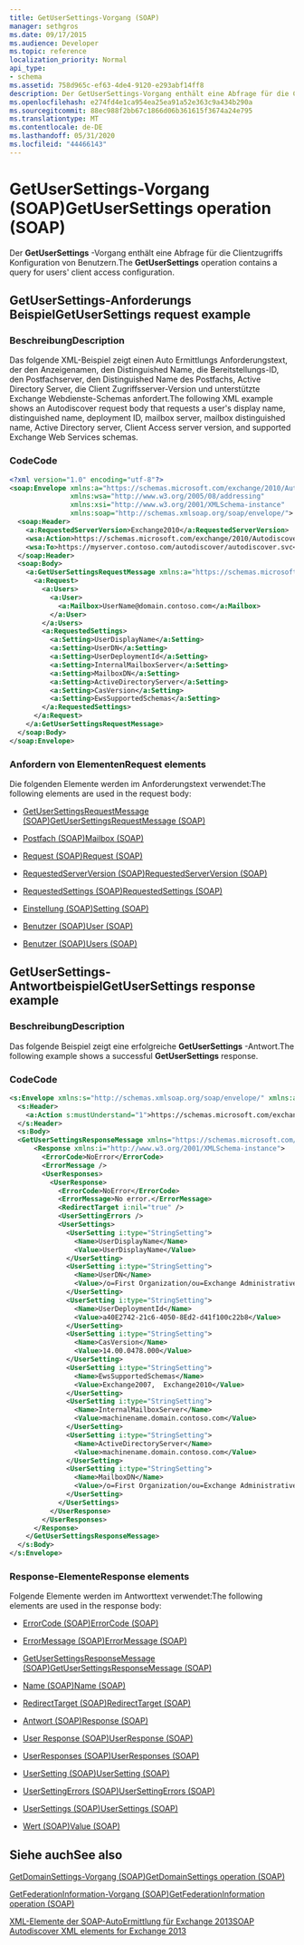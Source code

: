 ```yaml
---
title: GetUserSettings-Vorgang (SOAP)
manager: sethgros
ms.date: 09/17/2015
ms.audience: Developer
ms.topic: reference
localization_priority: Normal
api_type:
- schema
ms.assetid: 758d965c-ef63-4de4-9120-e293abf14ff8
description: Der GetUserSettings-Vorgang enthält eine Abfrage für die Clientzugriffs Konfiguration von Benutzern.
ms.openlocfilehash: e274fd4e1ca954ea25ea91a52e363c9a434b290a
ms.sourcegitcommit: 88ec988f2bb67c1866d06b361615f3674a24e795
ms.translationtype: MT
ms.contentlocale: de-DE
ms.lasthandoff: 05/31/2020
ms.locfileid: "44466143"
---
```

# <a name="getusersettings-operation-soap"></a><span data-ttu-id="4b8b2-103">GetUserSettings-Vorgang (SOAP)</span><span class="sxs-lookup"><span data-stu-id="4b8b2-103">GetUserSettings operation (SOAP)</span></span>

<span data-ttu-id="4b8b2-104">Der **GetUserSettings** -Vorgang enthält eine Abfrage für die Clientzugriffs Konfiguration von Benutzern.</span><span class="sxs-lookup"><span data-stu-id="4b8b2-104">The **GetUserSettings** operation contains a query for users' client access configuration.</span></span> 
  
## <a name="getusersettings-request-example"></a><span data-ttu-id="4b8b2-105">GetUserSettings-Anforderungs Beispiel</span><span class="sxs-lookup"><span data-stu-id="4b8b2-105">GetUserSettings request example</span></span>

### <a name="description"></a><span data-ttu-id="4b8b2-106">Beschreibung</span><span class="sxs-lookup"><span data-stu-id="4b8b2-106">Description</span></span>

<span data-ttu-id="4b8b2-107">Das folgende XML-Beispiel zeigt einen Auto Ermittlungs Anforderungstext, der den Anzeigenamen, den Distinguished Name, die Bereitstellungs-ID, den Postfachserver, den Distinguished Name des Postfachs, Active Directory Server, die Client Zugriffsserver-Version und unterstützte Exchange Webdienste-Schemas anfordert.</span><span class="sxs-lookup"><span data-stu-id="4b8b2-107">The following XML example shows an Autodiscover request body that requests a user's display name, distinguished name, deployment ID, mailbox server, mailbox distinguished name, Active Directory server, Client Access server version, and supported Exchange Web Services schemas.</span></span>
  
### <a name="code"></a><span data-ttu-id="4b8b2-108">Code</span><span class="sxs-lookup"><span data-stu-id="4b8b2-108">Code</span></span>

```XML
<?xml version="1.0" encoding="utf-8"?>
<soap:Envelope xmlns:a="https://schemas.microsoft.com/exchange/2010/Autodiscover"      
               xmlns:wsa="http://www.w3.org/2005/08/addressing" 
               xmlns:xsi="http://www.w3.org/2001/XMLSchema-instance"      
               xmlns:soap="http://schemas.xmlsoap.org/soap/envelope/">
  <soap:Header>
    <a:RequestedServerVersion>Exchange2010</a:RequestedServerVersion>
    <wsa:Action>https://schemas.microsoft.com/exchange/2010/Autodiscover/Autodiscover/GetUserSettings</wsa:Action>
    <wsa:To>https://myserver.contoso.com/autodiscover/autodiscover.svc</wsa:To>
  </soap:Header>
  <soap:Body>
    <a:GetUserSettingsRequestMessage xmlns:a="https://schemas.microsoft.com/exchange/2010/Autodiscover">
      <a:Request>
        <a:Users>
          <a:User>
            <a:Mailbox>UserName@domain.contoso.com</a:Mailbox>
          </a:User>
        </a:Users>
        <a:RequestedSettings>
          <a:Setting>UserDisplayName</a:Setting>
          <a:Setting>UserDN</a:Setting>
          <a:Setting>UserDeploymentId</a:Setting>
          <a:Setting>InternalMailboxServer</a:Setting>
          <a:Setting>MailboxDN</a:Setting>
          <a:Setting>ActiveDirectoryServer</a:Setting>
          <a:Setting>CasVersion</a:Setting>
          <a:Setting>EwsSupportedSchemas</a:Setting>
        </a:RequestedSettings>
      </a:Request>
    </a:GetUserSettingsRequestMessage>
  </soap:Body>
</soap:Envelope>

```

### <a name="request-elements"></a><span data-ttu-id="4b8b2-109">Anfordern von Elementen</span><span class="sxs-lookup"><span data-stu-id="4b8b2-109">Request elements</span></span>

<span data-ttu-id="4b8b2-110">Die folgenden Elemente werden im Anforderungstext verwendet:</span><span class="sxs-lookup"><span data-stu-id="4b8b2-110">The following elements are used in the request body:</span></span>
  
- [<span data-ttu-id="4b8b2-111">GetUserSettingsRequestMessage (SOAP)</span><span class="sxs-lookup"><span data-stu-id="4b8b2-111">GetUserSettingsRequestMessage (SOAP)</span></span>](getusersettingsrequestmessage-soap.md)
    
- [<span data-ttu-id="4b8b2-112">Postfach (SOAP)</span><span class="sxs-lookup"><span data-stu-id="4b8b2-112">Mailbox (SOAP)</span></span>](mailbox-soap.md)
    
- [<span data-ttu-id="4b8b2-113">Request (SOAP)</span><span class="sxs-lookup"><span data-stu-id="4b8b2-113">Request (SOAP)</span></span>](request-soap.md)
    
- [<span data-ttu-id="4b8b2-114">RequestedServerVersion (SOAP)</span><span class="sxs-lookup"><span data-stu-id="4b8b2-114">RequestedServerVersion (SOAP)</span></span>](requestedserverversion-soap.md)
    
- [<span data-ttu-id="4b8b2-115">RequestedSettings (SOAP)</span><span class="sxs-lookup"><span data-stu-id="4b8b2-115">RequestedSettings (SOAP)</span></span>](requestedsettings-soap.md)
    
- [<span data-ttu-id="4b8b2-116">Einstellung (SOAP)</span><span class="sxs-lookup"><span data-stu-id="4b8b2-116">Setting (SOAP)</span></span>](setting-soap.md)
    
- [<span data-ttu-id="4b8b2-117">Benutzer (SOAP)</span><span class="sxs-lookup"><span data-stu-id="4b8b2-117">User (SOAP)</span></span>](user-soap.md)
    
- [<span data-ttu-id="4b8b2-118">Benutzer (SOAP)</span><span class="sxs-lookup"><span data-stu-id="4b8b2-118">Users (SOAP)</span></span>](users-soap.md)
    
## <a name="getusersettings-response-example"></a><span data-ttu-id="4b8b2-119">GetUserSettings-Antwortbeispiel</span><span class="sxs-lookup"><span data-stu-id="4b8b2-119">GetUserSettings response example</span></span>

### <a name="description"></a><span data-ttu-id="4b8b2-120">Beschreibung</span><span class="sxs-lookup"><span data-stu-id="4b8b2-120">Description</span></span>

<span data-ttu-id="4b8b2-121">Das folgende Beispiel zeigt eine erfolgreiche **GetUserSettings** -Antwort.</span><span class="sxs-lookup"><span data-stu-id="4b8b2-121">The following example shows a successful **GetUserSettings** response.</span></span> 
  
### <a name="code"></a><span data-ttu-id="4b8b2-122">Code</span><span class="sxs-lookup"><span data-stu-id="4b8b2-122">Code</span></span>

```XML
<s:Envelope xmlns:s="http://schemas.xmlsoap.org/soap/envelope/" xmlns:a="http://www.w3.org/2005/08/addressing">
  <s:Header>
    <a:Action s:mustUnderstand="1">https://schemas.microsoft.com/exchange/2010/Autodiscover/Autodiscover/GetUserSettingsResponse</a:Action>
  </s:Header>
  <s:Body>
  <GetUserSettingsResponseMessage xmlns="https://schemas.microsoft.com/exchange/2010/Autodiscover">
      <Response xmlns:i="http://www.w3.org/2001/XMLSchema-instance">
        <ErrorCode>NoError</ErrorCode>
        <ErrorMessage />
        <UserResponses>
          <UserResponse>
            <ErrorCode>NoError</ErrorCode>
            <ErrorMessage>No error.</ErrorMessage>
            <RedirectTarget i:nil="true" />
            <UserSettingErrors />
            <UserSettings>
              <UserSetting i:type="StringSetting">
                <Name>UserDisplayName</Name>
                <Value>UserDisplayName</Value>
              </UserSetting>
              <UserSetting i:type="StringSetting">
                <Name>UserDN</Name>
                <Value>/o=First Organization/ou=Exchange Administrative Group (SDASDASDJ)/cn=Recipients/cn=UserDisplayName</Value>
              </UserSetting>
              <UserSetting i:type="StringSetting">
                <Name>UserDeploymentId</Name>
                <Value>a40E2742-21c6-4050-8Ed2-d41f100c22b8</Value>
              </UserSetting>
              <UserSetting i:type="StringSetting">
                <Name>CasVersion</Name>
                <Value>14.00.0478.000</Value>
              </UserSetting>
              <UserSetting i:type="StringSetting">
                <Name>EwsSupportedSchemas</Name>
                <Value>Exchange2007,  Exchange2010</Value>
              </UserSetting>
              <UserSetting i:type="StringSetting">
                <Name>InternalMailboxServer</Name>
                <Value>machinename.domain.contoso.com</Value>
              </UserSetting>
              <UserSetting i:type="StringSetting">
                <Name>ActiveDirectoryServer</Name>
                <Value>machinename.domain.contoso.com</Value>
              </UserSetting>
              <UserSetting i:type="StringSetting">
                <Name>MailboxDN</Name>
                <Value>/o=First Organization/ou=Exchange Administrative Group (SDASDASDJ)/cn=Configuration/cn=Servers/cn=server/cn=Contoso Pri MDB</Value>
              </UserSetting>
            </UserSettings>
          </UserResponse>
        </UserResponses>
      </Response>
    </GetUserSettingsResponseMessage>
  </s:Body>
</s:Envelope>
```

### <a name="response-elements"></a><span data-ttu-id="4b8b2-123">Response-Elemente</span><span class="sxs-lookup"><span data-stu-id="4b8b2-123">Response elements</span></span>

<span data-ttu-id="4b8b2-124">Folgende Elemente werden im Antworttext verwendet:</span><span class="sxs-lookup"><span data-stu-id="4b8b2-124">The following elements are used in the response body:</span></span>
  
- [<span data-ttu-id="4b8b2-125">ErrorCode (SOAP)</span><span class="sxs-lookup"><span data-stu-id="4b8b2-125">ErrorCode (SOAP)</span></span>](errorcode-soap.md)
    
- [<span data-ttu-id="4b8b2-126">ErrorMessage (SOAP)</span><span class="sxs-lookup"><span data-stu-id="4b8b2-126">ErrorMessage (SOAP)</span></span>](errormessage-soap.md)
    
- [<span data-ttu-id="4b8b2-127">GetUserSettingsResponseMessage (SOAP)</span><span class="sxs-lookup"><span data-stu-id="4b8b2-127">GetUserSettingsResponseMessage (SOAP)</span></span>](getusersettingsresponsemessage-soap.md)
    
- [<span data-ttu-id="4b8b2-128">Name (SOAP)</span><span class="sxs-lookup"><span data-stu-id="4b8b2-128">Name (SOAP)</span></span>](name-soap.md)
    
- [<span data-ttu-id="4b8b2-129">RedirectTarget (SOAP)</span><span class="sxs-lookup"><span data-stu-id="4b8b2-129">RedirectTarget (SOAP)</span></span>](redirecttarget-soap.md)
    
- [<span data-ttu-id="4b8b2-130">Antwort (SOAP)</span><span class="sxs-lookup"><span data-stu-id="4b8b2-130">Response (SOAP)</span></span>](response-soap.md)
    
- [<span data-ttu-id="4b8b2-131">User Response (SOAP)</span><span class="sxs-lookup"><span data-stu-id="4b8b2-131">UserResponse (SOAP)</span></span>](userresponse-soap.md)
    
- [<span data-ttu-id="4b8b2-132">UserResponses (SOAP)</span><span class="sxs-lookup"><span data-stu-id="4b8b2-132">UserResponses (SOAP)</span></span>](userresponses-soap.md)
    
- [<span data-ttu-id="4b8b2-133">UserSetting (SOAP)</span><span class="sxs-lookup"><span data-stu-id="4b8b2-133">UserSetting (SOAP)</span></span>](usersetting-soap.md)
    
- [<span data-ttu-id="4b8b2-134">UserSettingErrors (SOAP)</span><span class="sxs-lookup"><span data-stu-id="4b8b2-134">UserSettingErrors (SOAP)</span></span>](usersettingerrors-soap.md)
    
- [<span data-ttu-id="4b8b2-135">UserSettings (SOAP)</span><span class="sxs-lookup"><span data-stu-id="4b8b2-135">UserSettings (SOAP)</span></span>](usersettings-soap.md)
    
- [<span data-ttu-id="4b8b2-136">Wert (SOAP)</span><span class="sxs-lookup"><span data-stu-id="4b8b2-136">Value (SOAP)</span></span>](value-soap.md)
    
## <a name="see-also"></a><span data-ttu-id="4b8b2-137">Siehe auch</span><span class="sxs-lookup"><span data-stu-id="4b8b2-137">See also</span></span>



[<span data-ttu-id="4b8b2-138">GetDomainSettings-Vorgang (SOAP)</span><span class="sxs-lookup"><span data-stu-id="4b8b2-138">GetDomainSettings operation (SOAP)</span></span>](getdomainsettings-operation-soap.md)
  
[<span data-ttu-id="4b8b2-139">GetFederationInformation-Vorgang (SOAP)</span><span class="sxs-lookup"><span data-stu-id="4b8b2-139">GetFederationInformation operation (SOAP)</span></span>](getfederationinformation-operation-soap.md)


[<span data-ttu-id="4b8b2-140">XML-Elemente der SOAP-AutoErmittlung für Exchange 2013</span><span class="sxs-lookup"><span data-stu-id="4b8b2-140">SOAP Autodiscover XML elements for Exchange 2013</span></span>](soap-autodiscover-xml-elements-for-exchange-2013.md)

